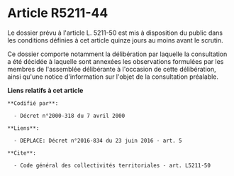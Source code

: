 # Article R5211-44

Le dossier prévu à l'article L. 5211-50 est mis à disposition du public dans les conditions définies à cet article quinze
jours au moins avant le scrutin.

Ce dossier comporte notamment la délibération par laquelle la consultation a été décidée à laquelle sont annexées les
observations formulées par les membres de l'assemblée délibérante à l'occasion de cette délibération, ainsi qu'une notice
d'information sur l'objet de la consultation préalable.

**Liens relatifs à cet article**

	**Codifié par**:

	  - Décret n°2000-318 du 7 avril 2000

	**Liens**:

	  - DEPLACE: Décret n°2016-834 du 23 juin 2016 - art. 5

	**Cite**:

	  - Code général des collectivités territoriales - art. L5211-50

